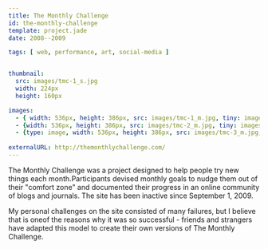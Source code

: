 ```yaml
---
title: The Monthly Challenge
id: the-monthly-challenge
template: project.jade
date: 2008--2009

tags: [ web, performance, art, social-media ]


thumbnail:
  src: images/tmc-1_s.jpg
  width: 224px
  height: 160px

images:
  - { width: 536px, height: 386px, src: images/tmc-1_m.jpg, tiny: images/tmc-1_t.jpg }
  - {width: 536px, height: 386px, src: images/tmc-2_m.jpg, tiny: images/tmc-2_t.jpg }
  - {type: image, width: 536px, height: 386px, src: images/tmc-3_m.jpg, tiny: images/tmc-3_t.jpg }
  
externalURL: http://themonthlychallenge.com/
---
```


The Monthly Challenge was a project designed to help people try new things each month.Participants devised monthly goals to nudge them out of their "comfort zone" and documented their progress in an online community of blogs and journals. The site has been inactive since September 1, 2009.

My personal challenges on the site consisted of many failures, but I believe that is oneof the reasons why it was so successful - friends and strangers have adapted this model to create their own versions of The Monthly Challenge.
